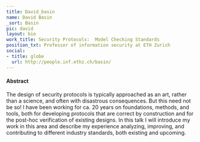 ```yaml
---
title: David_basin
name: David Basin
_sort: Basin
pic: david
layout: bio
work_title: Security Protocols:  Model Checking Standards
position_txt: Professor of information security at ETH Zurich
social:
- title: globe
  url: http://people.inf.ethz.ch/basin/
---
```


#### Abstract

The design of security protocols is typically approached as an art, rather than a science, and often with disastrous consequences. But this need not be so!  I have been working for ca. 20 years on foundations, 
methods, and tools, both for developing protocols that are correct by construction and for the post-hoc verification of existing designs.  In this talk I will introduce my work in this area
and describe my experience analyzing, improving, and contributing to different industry standards, both existing and upcoming.